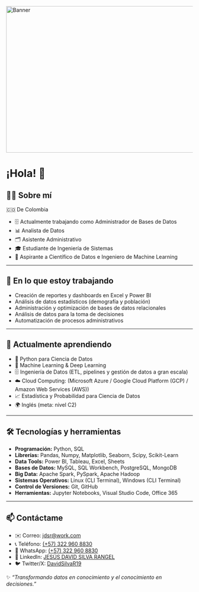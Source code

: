 <img width="1584" height="396" alt="Banner" src="https://github.com/user-attachments/assets/d05ee9b0-86ed-4ef2-a7a7-2eabfd01dac8" />

# ¡Hola! 👋

## 👨‍💻 Sobre mí
🇨🇴 De Colombia
- 🗄️ Actualmente trabajando como Administrador de Bases de Datos
- 📊 Analista de Datos  
- 🗂️ Asistente Administrativo  
- 🎓 Estudiante de Ingeniería de Sistemas  
- 🚀 Aspirante a Científico de Datos e Ingeniero de Machine Learning  

---

## 💼 En lo que estoy trabajando

- Creación de reportes y dashboards en Excel y Power BI
- Análisis de datos estadísticos (demografía y población)
- Administración y optimización de bases de datos relacionales
- Análisis de datos para la toma de decisiones  
- Automatización de procesos administrativos

---

## 🌱 Actualmente aprendiendo

- 🐍 Python para Ciencia de Datos  
- 🤖 Machine Learning & Deep Learning  
- 🗄️ Ingeniería de Datos (ETL, pipelines y gestión de datos a gran escala)  
- ☁️ Cloud Computing:  (Microsoft Azure / Google Cloud Platform (GCP) / Amazon Web Services (AWS))
- 📈 Estadística y Probabilidad para Ciencia de Datos  
- 🌍 Inglés (meta: nivel C2)  

---

## 🛠️ Tecnologías y herramientas

- **Programación:** Python, SQL
- **Librerías:** Pandas, Numpy, Matplotlib, Seaborn, Scipy, Scikit-Learn
- **Data Tools:** Power BI, Tableau, Excel, Sheets
- **Bases de Datos:** MySQL, SQL Workbench, PostgreSQL, MongoDB
- **Big Data:** Apache Spark, PySpark, Apache Hadoop
- **Sistemas Operativos:** Linux (CLI Terminal), Windows (CLI Terminal)
- **Control de Versiones:** Git, GitHub
- **Herramientas:** Jupyter Notebooks, Visual Studio Code, Office 365

---

## 📫 Contáctame
- ✉️ Correo: [jdsr@work.com](mailto:jdsr.cuentaprofesional@gmail.com)
- 📞 Teléfono: <a href="tel:+573229608830">(+57) 322 960 8830</a>
- 💭 WhatsApp: [(+57) 322 960 8830](https://wa.link/tje6u7)
- 💼 LinkedIn: [JESÚS DAVID SILVA RANGEL](https://www.linkedin.com/in/jes%C3%BAs-david-silva-rangel-77706a260/)
- 🐦 Twitter/X: [DavidSilvaR19](https://x.com/DavidSilvaR19)

✨ *“Transformando datos en conocimiento y el conocimiento en decisiones.”*
